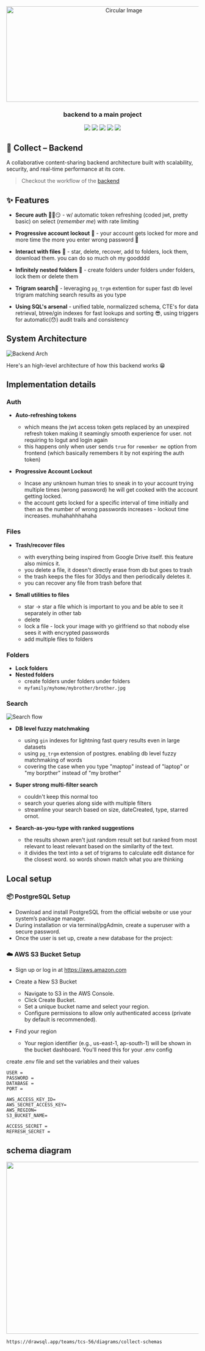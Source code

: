 <div align="center">
  
<img src="/public/github-logo.png" alt="Circular Image" width="600" height="250">

</div>
<h3 align="center"> backend to a main project </h3>

<p align="center">
     <img src = "https://img.shields.io/badge/Node-40916c?style=for-the-badge&logo=node.js&logoColor=white" />
     <img src = "https://img.shields.io/badge/PostgreSQL-5849BE?style=for-the-badge&logo=postgresql&logoColor=white" />
     <img src = "https://img.shields.io/badge/Express-52b788.svg?style=for-the-badge&logo=express&logoColor=white" />
     <img src = "https://img.shields.io/badge/aws-fdc500.svg?style=for-the-badge&logo=amazon-web-services&logoColor=black" />
     <img src = "https://img.shields.io/badge/JWT-%23000000.svg?style=for-the-badge&logo=json-web-tokens&logoColor=white" />
 </p>

## 🧠 Collect – Backend

A collaborative content-sharing backend architecture built with scalability, security, and real-time performance at its core.

> Checkout the workflow of the [backend](https://whimsical.com/AssHGnjcEBEoucSVXDV4LB)

## ✨ Features

- **Secure auth** 🐱‍👤😏 - w/ automatic token refreshing (coded jwt, pretty basic) on select (*remember me*) with rate limiting
  
- **Progressive account lockout** 🔐 - your account gets locked for more and more time the more you enter wrong password 🙂
  
- **Interact with files** 📸 - star, delete, recover, add to folders, lock them, download them. you can do so much oh my goodddd
  
- **Infinitely nested folders** 📂 - create folders under folders under folders, lock them or delete them
  
- **Trigram search**🔎 - leveraging ```pg_trgm``` extention for super fast db level trigram matching search results as you type
  
- **Using SQL's arsenal** - unified table, normalizzed schema, CTE's for data retrieval, btree/gin indexes for fast lookups and sorting 😎, using triggers for automatic(😯) audit trails and consistency

## System Architecture
<img src="/public/backendArch.png" alt="Backend Arch">

Here's an high-level architecture of how this backend works 😁

## Implementation details
### Auth

  - **Auto-refreshing tokens**
    
    - which means the jwt access token gets replaced by an unexpired refresh token making it seamingly smooth experience for user. not requiring to logut and login again
    - this happens only when user sends ```true``` for ```remember me``` option from frontend (which basically remembers it by not expiring the auth token)
  - **Progressive Account Lockout**
    
    - Incase any unknown human tries to sneak in to your account trying multiple times (wrong password) he will get cooked with the account getting locked.
    - the account gets locked for a specific interval of time initially and then as the number of wrong passwords increases - lockout time increases. muhahahhhahaha
### Files

  - **Trash/recover files**
    
    - with everything being inspired from Google Drive itself. this feature also mimics it.
    - you delete a file, it doesn't directly erase from db but goes to trash
    - the trash keeps the files for 30dys and then periodically deletes it.
    - you can recover any file from trash before that
  - **Small utilities to files**
    
    - star -> star a file which is important to you and be able to see it separately in other tab
    - delete
    - lock a file - lock your image with yo girlfriend so that nobody else sees it with encrypted passwords
    - add multiple files to folders
### Folders

  - **Lock folders**
  - **Nested folders**
    - create folders under folders under folders
    - ```myfamily/myhome/mybrother/brother.jpg```

### Search
<img src="/public/fuzzy-search.jpeg" alt="Search flow">
  
  - **DB level fuzzy matchmaking**
    
    - using ```gin``` indexes for lightning fast query results even in large datasets 
    - using ```pg_trgm``` extension of postgres. enabling db level fuzzy matchmaking of words
    - covering the case when you type "maptop" instead of "laptop" or "my borpther" instead of "my brother"
  - **Super strong multi-filter search**
    
    - couldn't keep this normal too
    - search your queries along side with multiple filters 
    - streamline your search based on size, dateCreated, type, starred ornot. 
  - **Search-as-you-type with ranked suggestions**
    
    - the results shown aren't just random result set but ranked from most relevant to least relevant based on the similarlty of the text.
    - it divides the text into a set of trigrams to calculate edit distance for the closest word. so words shown match what you are thinking

## Local setup
### 📦 PostgreSQL Setup
- Download and install PostgreSQL from the official website or use your system’s package manager.
- During installation or via terminal/pgAdmin, create a superuser with a secure password.
- Once the user is set up, create a new database for the project:

### ☁️ AWS S3 Bucket Setup
- Sign up or log in at https://aws.amazon.com
  
- Create a New S3 Bucket
  - Navigate to S3 in the AWS Console.
  - Click Create Bucket.
  - Set a unique bucket name and select your region.
  - Configure permissions to allow only authenticated access (private by default is recommended).

- Find your region
  - Your region identifier (e.g., us-east-1, ap-south-1) will be shown in the bucket dashboard. You'll need this for your .env config

create .env file and set the variables and their values
```env
USER = 
PASSWORD = 
DATABASE = 
PORT = 

AWS_ACCESS_KEY_ID=
AWS_SECRET_ACCESS_KEY=
AWS_REGION=
S3_BUCKET_NAME=

ACCESS_SECRET = 
REFRESH_SECRET = 
```

## schema diagram
<img src="/collect-schema.png" width="780" height="450">

```
https://drawsql.app/teams/tcs-56/diagrams/collect-schemas
```
